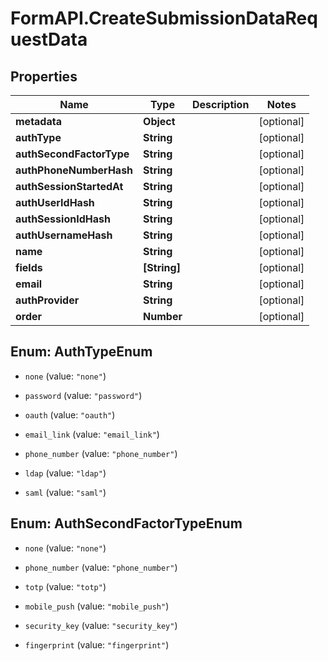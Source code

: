 # FormAPI.CreateSubmissionDataRequestData

## Properties
Name | Type | Description | Notes
------------ | ------------- | ------------- | -------------
**metadata** | **Object** |  | [optional] 
**authType** | **String** |  | [optional] 
**authSecondFactorType** | **String** |  | [optional] 
**authPhoneNumberHash** | **String** |  | [optional] 
**authSessionStartedAt** | **String** |  | [optional] 
**authUserIdHash** | **String** |  | [optional] 
**authSessionIdHash** | **String** |  | [optional] 
**authUsernameHash** | **String** |  | [optional] 
**name** | **String** |  | [optional] 
**fields** | **[String]** |  | [optional] 
**email** | **String** |  | [optional] 
**authProvider** | **String** |  | [optional] 
**order** | **Number** |  | [optional] 


<a name="AuthTypeEnum"></a>
## Enum: AuthTypeEnum


* `none` (value: `"none"`)

* `password` (value: `"password"`)

* `oauth` (value: `"oauth"`)

* `email_link` (value: `"email_link"`)

* `phone_number` (value: `"phone_number"`)

* `ldap` (value: `"ldap"`)

* `saml` (value: `"saml"`)




<a name="AuthSecondFactorTypeEnum"></a>
## Enum: AuthSecondFactorTypeEnum


* `none` (value: `"none"`)

* `phone_number` (value: `"phone_number"`)

* `totp` (value: `"totp"`)

* `mobile_push` (value: `"mobile_push"`)

* `security_key` (value: `"security_key"`)

* `fingerprint` (value: `"fingerprint"`)




